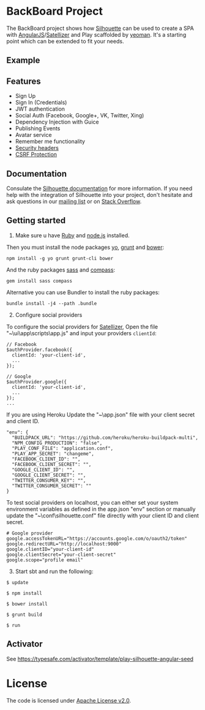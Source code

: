 BackBoard Project
=====================================

The BackBoard project shows how [Silhouette](https://github.com/mohiva/play-silhouette) can be used
to create a SPA with [AngularJS](https://angularjs.org/)/[Satellizer](https://github.com/sahat/satellizer) and Play
scaffolded by [yeoman](https://github.com/tuplejump/play-yeoman). It's a starting point which can be extended to fit
your needs.

## Example


## Features

* Sign Up
* Sign In (Credentials)
* JWT authentication
* Social Auth (Facebook, Google+, VK, Twitter, Xing)
* Dependency Injection with Guice
* Publishing Events
* Avatar service
* Remember me functionality
* [Security headers](https://www.playframework.com/documentation/2.4.x/SecurityHeaders)
* [CSRF Protection](https://www.playframework.com/documentation/2.4.x/ScalaCsrf)

## Documentation

Consulate the [Silhouette documentation](http://silhouette.mohiva.com/docs) for more information. If you need help with the integration of Silhouette into your project, don't hesitate and ask questions in our [mailing list](https://groups.google.com/forum/#!forum/play-silhouette) or on [Stack Overflow](http://stackoverflow.com/questions/tagged/playframework).

## Getting started

1. Make sure u have [Ruby](https://www.ruby-lang.org/de/) and [node.js](http://nodejs.org/) installed.

  Then you must install the node packages [yo](http://yeoman.io), [grunt](http://gruntjs.com/) and [bower](http://bower.io/):

  ```
  npm install -g yo grunt grunt-cli bower
  ```

  And the ruby packages [sass](http://sass-lang.com/) and [compass](http://compass-style.org/):

  ```
  gem install sass compass
  ```

  Alternative you can use Bundler to install the ruby packages:

  ```
  bundle install -j4 --path .bundle
  ```
2. Configure social providers 
  
  To configure the social providers for [Satellizer](https://github.com/sahat/satellizer), Open the file "~\ui\app\scripts\app.js" and input your providers `clientId`: 
  ```
  // Facebook
  $authProvider.facebook({
    clientId: 'your-client-id',
    ...
  });
  
  // Google
  $authProvider.google({
    clientId: 'your-client-id',
    ...
  });
  ...
  ```
  If you are using Heroku Update the "~\app.json" file with your client secret and client ID.
  ```
  "env": {
    "BUILDPACK_URL": "https://github.com/heroku/heroku-buildpack-multi",
    "NPM_CONFIG_PRODUCTION": "false",
    "PLAY_CONF_FILE": "application.conf",
    "PLAY_APP_SECRET": "changeme",
    "FACEBOOK_CLIENT_ID": "",
    "FACEBOOK_CLIENT_SECRET": "",
    "GOOGLE_CLIENT_ID": "",
    "GOOGLE_CLIENT_SECRET": "",
    "TWITTER_CONSUMER_KEY": "",
    "TWITTER_CONSUMER_SECRET": ""
  }
  ```
  
  To test social providers on localhost, you can either set your system environment variables as defined in the app.json "env" section or manually update the "~\conf\silhouette.conf" file directly with your client ID and client secret.
  ```
  # Google provider
  google.accessTokenURL="https://accounts.google.com/o/oauth2/token"
  google.redirectURL="http://localhost:9000"
  google.clientID="your-client-id"
  google.clientSecret="your-client-secret"
  google.scope="profile email"
  ```

3. Start sbt and run the following:

  ```
  $ update

  $ npm install

  $ bower install

  $ grunt build

  $ run
  ```

## Activator

See https://typesafe.com/activator/template/play-silhouette-angular-seed

# License

The code is licensed under [Apache License v2.0](http://www.apache.org/licenses/LICENSE-2.0).
